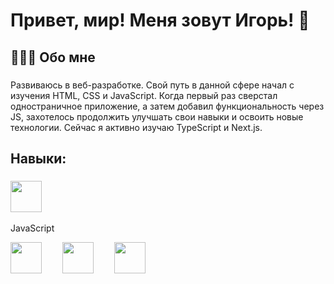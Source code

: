 
<h1>Привет, мир! Меня зовут Игорь! 👋</h1>

###

<h2>👨🏻‍💻 Обо мне</h2>

###

<p>Развиваюсь в веб-разработке. Свой путь в данной сфере начал с изучения HTML, CSS и JavaScript. Когда первый раз сверстал одностраничное приложение, а затем добавил функциональность через JS, захотелось продолжить улучшать свои навыки и освоить новые технологии.  Сейчас я активно изучаю TypeScript и Next.js.</p>

###

<h2>Навыки:</h2>

###

<div>
 <div>
  <img src="https://cdn-icons-png.flaticon.com/128/136/136530.png" height="50" />
  <img width="25" />
  <p>JavaScript</p>
  <div/>
 <img src="https://cdn-icons-png.flaticon.com/128/10435/10435436.png" height="50" />
 <img width="25" />
 <img src="https://cdn-icons-png.flaticon.com/128/136/136527.png" height="50" />
 <img width="25" />
 <img src="https://cdn-icons-png.flaticon.com/128/4494/4494740.png" height="50" />
 <img width="25" />
</div>
